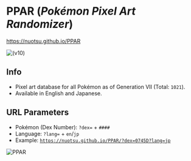 # PPAR (_Pokémon Pixel Art Randomizer_)
https://nuotsu.github.io/PPAR

![(v10)](https://i.imgur.com/nJG8y0D.png)

## Info
- Pixel art database for all Pokémon as of Generation VII (Total: `1021`).
- Available in English and Japanese.

## URL Parameters
- Pokémon (Dex Number): `?dex=` + `####`
- Language: `?lang=` + `en`/`jp`
- Example: [`https://nuotsu.github.io/PPAR/?dex=0745D?lang=jp`](https://nuotsu.github.io/PPAR/?dex=0745D?lang=jp)

![PPAR](https://i.imgur.com/uecXNcC.png)
